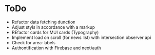 # ToDo

- Refactor data fetching dunction
- Adjust styls in accordance with a markup
- REfactor cards for MUI cards (Typography)
- Implement load on scroll (for news list) with intersection observer api
- Check for area-labels
- Authontification with Firebase and next/auth
